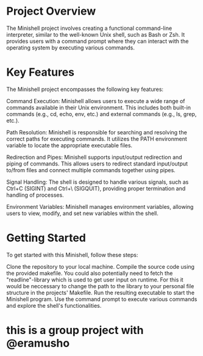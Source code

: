 # Project Overview
The Minishell project involves creating a functional command-line interpreter, 
similar to the well-known Unix shell, such as Bash or Zsh. It provides users 
with a command prompt where they can interact with the operating system by executing
various commands.

# Key Features
The Minishell project encompasses the following key features:

Command Execution: Minishell allows users to execute a wide range of commands available 
in their Unix environment. This includes both built-in commands (e.g., cd, echo, env, etc.)
and external commands (e.g., ls, grep, etc.).

Path Resolution: Minishell is responsible for searching and resolving the correct paths
for executing commands. It utilizes the PATH environment variable to locate the 
appropriate executable files.

Redirection and Pipes: Minishell supports input/output redirection and 
piping of commands. This allows users to redirect standard input/output to/from files 
and connect multiple commands together using pipes.

Signal Handling: The shell is designed to handle various signals, such as Ctrl+C (SIGINT) 
and Ctrl+\ (SIGQUIT), providing proper termination and handling of processes.

Environment Variables: Minishell manages environment variables, allowing users 
to view, modify, and set new variables within the shell.

# Getting Started
To get started with this Minishell, follow these steps:

Clone the repository to your local machine.
Compile the source code using the provided makefile. You could also potentially need to
fetch the "readline"-library which is used to get user input on runtime. For this it would
be neccessary to change the path to the library to your personal file structure in the
projects' Makefile.
Run the resulting executable to start the Minishell program.
Use the command prompt to execute various commands and explore the shell's functionalities.

# this is a group project with @eramusho
